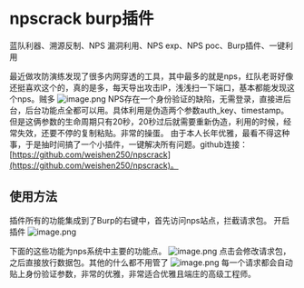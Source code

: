 # npscrack burp插件
蓝队利器、溯源反制、NPS 漏洞利用、NPS exp、NPS poc、Burp插件、一键利用

最近做攻防演练发现了很多内网穿透的工具，其中最多的就是nps，红队老哥好像还挺喜欢这个的，真的是多，每天导出攻击IP，浅浅扫一下端口，基本都能发现这个nps。贼多
![image.png](https://cdn.nlark.com/yuque/0/2023/png/2785435/1676544454463-7763da97-db3c-45ff-a152-49965c32b692.png#averageHue=%23d4e3e5&clientId=u6eb7da8f-1a0b-4&from=paste&height=1135&id=u738442be&name=image.png&originHeight=2270&originWidth=4822&originalType=binary&ratio=2&rotation=0&showTitle=false&size=2146690&status=done&style=none&taskId=u76fc6994-613c-43f8-8d62-8b0dae57b44&title=&width=2411)
NPS存在一个身份验证的缺陷，无需登录，直接进后台，后台功能点全都可以用。具体利用是伪造两个参数auth_key、timestamp。但是这俩参数的生命周期只有20秒，20秒过后就需要重新伪造，利用的时候，经常失效，还要不停的复制粘贴。非常的操蛋。
由于本人长年优雅，最看不得这种事，于是抽时间搞了一个小插件，一键解决所有问题。github连接：[https://github.com/weishen250/npscrack](https://github.com/weishen250/npscrack)。

## 使用方法

插件所有的功能集成到了Burp的右键中，首先访问nps站点，拦截请求包。
开启插件
![image.png](https://cdn.nlark.com/yuque/0/2023/png/2785435/1676560514248-a5c94d0b-cce9-4be7-89aa-4bd40ba5a2f6.png#averageHue=%23f6f5f4&clientId=u6eb7da8f-1a0b-4&from=paste&height=632&id=ub3e36420&name=image.png&originHeight=1264&originWidth=1968&originalType=binary&ratio=2&rotation=0&showTitle=false&size=366403&status=done&style=none&taskId=uf4d0f32c-4d99-4ade-9998-19b00332ab0&title=&width=984)

下面的这些功能为nps系统中主要的功能点。
![image.png](https://cdn.nlark.com/yuque/0/2023/png/2785435/1676560690558-b06975f0-3089-4d58-96b8-b6108058001d.png#averageHue=%23f7f6f5&clientId=u6eb7da8f-1a0b-4&from=paste&height=670&id=ue2219627&name=image.png&originHeight=1340&originWidth=2004&originalType=binary&ratio=2&rotation=0&showTitle=false&size=351047&status=done&style=none&taskId=u6cb48a11-b7b5-4255-af25-6bed656d1c9&title=&width=1002)
点击会修改请求包，之后直接放行数据包。其他的什么都不用管了
![image.png](https://cdn.nlark.com/yuque/0/2023/png/2785435/1676560914747-36336f05-629f-4caa-885b-f5aa9309464b.png#averageHue=%23d7dbdd&clientId=u6eb7da8f-1a0b-4&from=paste&height=809&id=u22c69a51&name=image.png&originHeight=1618&originWidth=2506&originalType=binary&ratio=2&rotation=0&showTitle=false&size=280844&status=done&style=none&taskId=u7179ae0f-b425-41a6-8575-1be9ab83194&title=&width=1253)
每一个请求都会自动贴上身份验证参数，非常的优雅，非常适合优雅且端庄的高级工程师。

